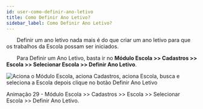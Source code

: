 ```yaml
---
id: user-como-definir-ano-letivo
title: Como Definir Ano Letivo?
sidebar_label: Como Definir Ano Letivo?
---
```


&nbsp;&nbsp;&nbsp;&nbsp;&nbsp;&nbsp;&nbsp;Definir um ano letivo nada mais é do que criar um ano letivo para que os trabalhos da Escola possam ser iniciados.

&nbsp;&nbsp;&nbsp;&nbsp;&nbsp;&nbsp;&nbsp;Para Definir um Ano Letivo, basta ir no **Módulo Escola >> Cadastros >> Escola >> Selecionar Escola >> Definir Ano Letivo**.

![Aciona o Módulo Escola, aciona Cadastros, aciona Escola, busca e seleciona a Escola depois clique no botão Definir Ano Letivo](/img/user-docs/definir_ano_letivo.gif)

<p class="centerText">Animação 29 - Módulo Escola >> Cadastros >> Escola >> Selecionar Escola >> Definir Ano Letivo.</p>